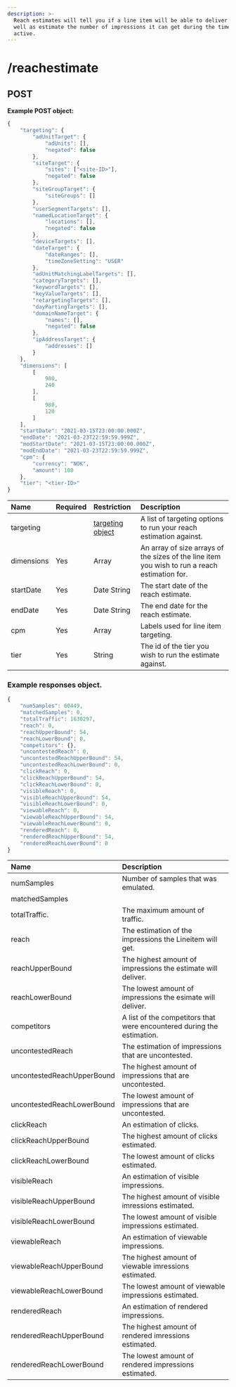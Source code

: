 ```yaml
---
description: >-
  Reach estimates will tell you if a line item will be able to deliver or not as
  well as estimate the number of impressions it can get during the time it is
  active.
---
```


# /reachestimate

## POST

**Example POST object:**

```javascript
{
	"targeting": {
		"adUnitTarget": {
			"adUnits": [],
			"negated": false
		},
		"siteTarget": {
			"sites": ["<site-ID>"],
			"negated": false
		},
		"siteGroupTarget": {
			"siteGroups": []
		},
		"userSegmentTargets": [],
		"namedLocationTarget": {
			"locations": [],
			"negated": false
		},
		"deviceTargets": [],
		"dateTarget": {
			"dateRanges": [],
			"timeZoneSetting": "USER"
		},
		"adUnitMatchingLabelTargets": [],
		"categoryTargets": [],
		"keywordTargets": [],
		"keyValueTargets": [],
		"retargetingTargets": [],
		"dayPartingTargets": [],
		"domainNameTarget": {
			"names": [],
			"negated": false
		},
		"ipAddressTarget": {
			"addresses": []
		}
	},
	"dimensions": [
		[
			980,
			240
		],
		[
			980,
			120
		]
	],
	"startDate": "2021-03-15T23:00:00.000Z",
	"endDate": "2021-03-23T22:59:59.999Z",
	"modStartDate": "2021-03-15T23:00:00.000Z",
	"modEndDate": "2021-03-23T22:59:59.999Z",
	"cpm": {
		"currency": "NOK",
		"amount": 100
	},
	"tier": "<tier-ID>"
}

```

| Name | Required | Restriction | Description |
| :--- | :--- | :--- | :--- |
| targeting |  | [targeting object](../targeting-object.md) | A list of targeting options to run your reach estimation against. |
| dimensions | Yes | Array | An array of size arrays of the sizes of the line item you wish to run a reach estimation for. |
| startDate | Yes | Date String | The start date of the reach estimate. |
| endDate | Yes | Date String | The end date for the reach estimate. |
| cpm | Yes | Array | Labels used for line item targeting. |
| tier | Yes | String | The id of the tier you wish to run the estimate against. |

### Example responses object. 

```javascript
{
	"numSamples": 60449,
	"matchedSamples": 0,
	"totalTraffic": 1630297,
	"reach": 0,
	"reachUpperBound": 54,
	"reachLowerBound": 0,
	"competitors": {},
	"uncontestedReach": 0,
	"uncontestedReachUpperBound": 54,
	"uncontestedReachLowerBound": 0,
	"clickReach": 0,
	"clickReachUpperBound": 54,
	"clickReachLowerBound": 0,
	"visibleReach": 0,
	"visibleReachUpperBound": 54,
	"visibleReachLowerBound": 0,
	"viewableReach": 0,
	"viewableReachUpperBound": 54,
	"viewableReachLowerBound": 0,
	"renderedReach": 0,
	"renderedReachUpperBound": 54,
	"renderedReachLowerBound": 0
}
```

| Name | Description |
| :--- | :--- |
| numSamples | Number of samples that was emulated. |
| matchedSamples |  |
| totalTraffic. | The maximum amount of traffic. |
| reach | The estimation of the impressions the Lineitem will get. |
| reachUpperBound | The highest amount of impressions the estimate will deliver. |
| reachLowerBound | The lowest amount of impressions the esimate will deliver. |
| competitors | A list of the competitors that were encountered during the estimation. |
| uncontestedReach | The estimation of impressions that are uncontested. |
| uncontestedReachUpperBound | The highest amount of impressions that are uncontested. |
| uncontestedReachLowerBound | The lowest amount of impressions that are uncontested. |
| clickReach | An estimation of clicks. |
| clickReachUpperBound | The highest amount of clicks estimated. |
| clickReachLowerBound | The lowest amount of clicks estimated. |
| visibleReach | An estimation of visible impressions. |
| visibleReachUpperBound | The highest amount of visible imressions estimated. |
| visibleReachLowerBound | The lowest amount of visible impressions estimated. |
| viewableReach | An estimation of viewable impressions. |
| viewableReachUpperBound | The highest amount of viewable imressions estimated. |
| viewableReachLowerBound | The lowest amount of viewable impressions estimated. |
| renderedReach | An estimation of rendered impressions. |
| renderedReachUpperBound | The highest amount of rendered imressions estimated. |
| renderedReachLowerBound | The lowest amount of rendered impressions estimated. |

